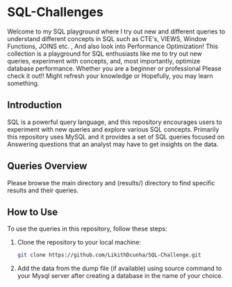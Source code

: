 # SQL-Challenges

Welcome to my SQL playground where I try out new and different queries to understand different concepts in SQL such as CTE's, VIEWS, Window Functions, JOINS etc. , And also look into Performance Optimization! This collection is a playground for SQL enthusiasts like me to try out new queries, experiment with concepts, and, most importantly, optimize database performance. Whether you are a beginner or professional Please check it out!! Might refresh your knowledge or Hopefully, you may learn something. 


## Introduction

SQL is a powerful query language, and this repository encourages users to experiment with new queries and explore various SQL concepts. Primarily this repository uses MySQL and it provides a set of SQL queries focused on Answering questions that an analyst may have to get insights on the data. 


## Queries Overview
Please browse the main directory and (results/) directory to find specific results and their queries.

## How to Use

To use the queries in this repository, follow these steps:

1. Clone the repository to your local machine:

   ```bash
   git clone https://github.com/LikithDcunha/SQL-Challenge.git
   
2. Add the data from the dump file (if available) using source command to your Mysql server after creating a database in the name of your choice. 

